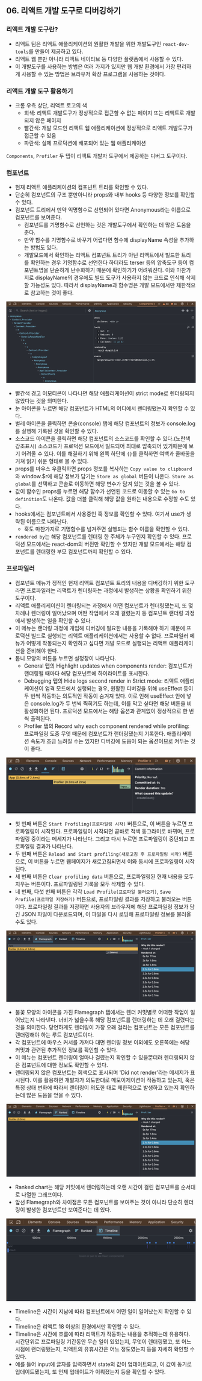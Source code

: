 ## 06. 리액트 개발 도구로 디버깅하기

### 리액트 개발 도구란?

- 리액트 팀은 리액트 애플리케이션의 원활한 개발을 위한 개발도구인 `react-dev-tools`를 만들어 제공하고 있다.
- 리액트 웹 뿐만 아니라 리액트 네이티브 등 다양한 플랫폼에서 사용할 수 있다.
- 이 개발도구를 사용하는 방법은 여러 가지가 있지만 웹 개발 환경에서 가장 편리하게 사용할 수 있는 방법은 브라우저 확장 프로그램을 사용하는 것이다.

### 리액트 개발 도구 활용하기

- 크롬 우측 상단, 리액트 로고의 색
  - 회색: 리액트 개발도구가 정상적으로 접근할 수 없는 페이지 또는 리액트로 개발 되지 않은 페이지
  - 빨간색: 개발 모드인 리액트 웹 애플리케이션에 정상적으로 리액트 개발도구가 접근할 수 있음
  - 파란색: 실제 프로덕션에 배포되어 있는 웹 애플리케이션

`Components`, `Profiler` 두 탭이 리액트 개발자 도구에서 제공하는 디버그 도구이다.

### 컴포넌트

- 현재 리액트 애플리케이션의 컴포넌트 트리를 확인할 수 있다.
- 단순히 컴포넌트의 구조 뿐만아니라 props와 내부 hooks 등 다양한 정보를 확인할 수 있다.
- 컴포넌트 트리에서 만약 익명함수로 선언되어 있다면 Anonymous라는 이름으로 컴포넌트를 보여준다.
  - 컴포넌트를 기명함수로 선언하는 것은 개발도구에서 확인하는 데 많은 도움을 준다.
  - 만약 함수를 기명함수로 바꾸기 어렵다면 함수에 displayName 속성을 추가하는 방법도 있다.
  - 개발모드에서 확인하는 리액트 컴포넌트 트리가 아닌 리액트에서 빌드한 트리를 확인하는 경우 기명함수로 선언한다 하더라도 terser 등의 압축도구 등이 컴포넌트명을 단순하게 난수화하기 때문에 확인하기가 어려워진다. 이와 마찬가지로 displayName의 경우에도 빌드 도구가 사용하지 않는 코드로 인식해 삭제할 가능성도 있다. 따라서 displayName과 함수명은 개발 모드에서만 제한적으로 참고하는 것이 좋다.

![리액트 개발자 도구 - 컴포넌트](../asset/react-dev-tools_components.png)

- 빨간색 경고 이모티콘이 나타나면 해당 애플리케이션이 strict mode로 렌더링되지 않았다는 것을 의미한다.
- 눈 아이콘을 누르면 해당 컴포넌트가 HTML의 어디에서 렌더링됐는지 확인할 수 있다.
- 벌레 아이콘을 클릭하면 콘솔(console) 탭에 해당 컴포넌트의 정보가 console.log를 실행해 기록된 것을 확인할 수 있다.
- 소스코드 아이콘을 클릭하면 해당 컴포넌트의 소스코드를 확인할 수 있다.(노란색 강조표시) 소스코드가 프로덕션 모드에서 빌드되어 최대로 압축되어 있기때문에 보기 어려울 수 있다. 이를 해결하기 위해 왼쪽 하단에 `{}`를 클릭하면 여백과 줄바꿈을 거쳐 읽기 쉬운 형태로 볼 수 있다.
- props를 마우스 우클릭하면 props 정보를 복사하는 `Copy value to clipboard`와 window.$r에 해당 정보가 담기는 `Store as global` 버튼이 나온다. `Store as global`를 선택하고 콘솔로 이동하면 해당 변수가 담겨 있는 것을 볼 수 있다.
- 값이 함수인 props를 누르면 해당 함수가 선언된 코드로 이동할 수 있는 `Go to definition`도 나온다. 값을 더블 클릭해 해당 값을 원하는 내용으로 수정할 수도 있다.
- hooks에서는 컴포넌트에서 사용중인 훅 정보를 확인할 수 있다. 여기서 use가 생략된 이름으로 나타난다.
  - 훅도 마찬가지로 기명함수를 넘겨주면 실행되는 함수 이름을 확인할 수 있다.
- `rendered by`는 해당 컴포넌트를 렌더링 한 주체가 누구인지 확인할 수 있다. 프로덕션 모드에서는 react-dom의 버전만 확인할 수 있지만 개발 모드에서는 해당 컴포넌트를 렌더링한 부모 컴포넌트까지 확인할 수 있다.

### 프로파일러

- 컴포넌트 메뉴가 정적인 현재 리액트 컴포넌트 트리의 내용을 디버깅하기 위한 도구라면 프로파일러는 리액트가 렌더링하는 과정에서 발생하는 상황을 확인하기 위한 도구이다.
- 리액트 애플리케이션이 렌더링되는 과정에서 어떤 컴포넌트가 렌더링됐는지, 또 몇 차례나 렌더링이 일어났으며 어떤 작업에서 오래 걸렸는지 등 컴포넌트 랜더링 과정에서 발생하는 일을 확인할 수 있다.
- 이 메뉴는 랜더링 과정에 개입해 디버깅에 필요한 내용을 기록해야 하기 때문에 프로덕션 빌드로 실행되는 리액트 애플리케이션에서는 사용할 수 없다. 프로파일러 메뉴가 어떻게 작동되는지 확인하고 싶다면 개발 모드로 실행되는 리액트 애플리케이션을 준비해야 한다.
- 톱니 모양의 버튼을 누르면 설정창이 나타난다.
  - General 탭의 Highlight updates when components render: 컴포넌트가 랜더링될 때마다 해당 컴포넌트에 하이라이트를 표시한다.
  - Debugging 탭의 Hide logs second render in Strict mode: 리액트 애플리케이션이 엄격 모드에서 실행되는 경우, 원활한 디버깅을 위해 useEffect 등이 두 번씩 작동하는 의도적인 작동이 숨겨져 있다. 이로 인해 useEffect 안에 넣은 console.log가 두 번씩 찍히기도 하는데, 이를 막고 싶다면 해당 버튼을 비활성화하면 된다. 프로덕션 모드에서는 해당 옵션과 관계없이 정상적으로 한 번씩 출력된다.
  - Profiler 탭의 Record why each component rendered while profiling: 프로파일링 도중 무엇 때문에 컴포넌트가 랜더링됐는지 기록한다. 애플리케이션 속도가 조금 느려질 수는 있지만 디버깅에 도움이 되는 옵션이므로 켜두는 것이 좋다.

![리액트 개발자 도구 - 프로파일러](../asset/react-dev-tools_profiler.png)

- 첫 번째 버튼은 `Start Profiling(프로파일링 시작)` 버튼으로, 이 버튼을 누르면 프로파일링이 시작된다. 프로파일링이 시작되면 곧바로 적색 동그라미로 바뀌며, 프로파일링 중이라는 메세지가 나타난다. 그리고 다시 누르면 프로파일링이 중단되고 프로파일링 결과가 나타난다.
- 두 번째 버튼은 `Reload and Start profiling(새로고침 후 프로파일링 시작)` 버튼으로, 이 버튼을 누르면 웹페이지가 새로고침되면서 이와 동시에 프로파일링이 시작된다.
- 세 번째 버튼은 `Clear profiling data` 버튼으로, 프로파일링된 현재 내용을 모두 지우는 버튼이다. 프로파일링된 기록을 모두 삭제할 수 있다.
- 네 번째, 다섯 번째 버튼은 각각 `Load Profile(프로파일 불러오기)`, `Save Profile(프로파일 저장하기)` 버튼으로, 프로파일링 결과를 저장하고 불러오는 버튼이다. 프로파일링 결과를 저장하면 사용자의 브라우저에 해당 프로파일링 정보가 담긴 JSON 파일이 다운로드되며, 이 파일을 다시 로딩해 프로파일링 정보를 불러올 수도 있다.

![리액트 개발자 도구 - 프레임그래프](../asset/react-dev-tools_flamegraph.png)

- 불꽃 모양의 아이콘을 가진 Flamegraph 탭에서는 렌더 커밋별로 어떠한 작업이 일어났는지 나타낸다. 너비가 넓을수록 해당 컴포넌트를 렌더링하는 데 오래 걸렸다는 것을 의미한다. 당연하게도 렌더링이 가장 오래 걸리는 컴포넌트는 모든 컴포넌트를 렌더링해야 하는 루트 컴포넌트이다.
- 각 컴포넌트에 마우스 커서를 가져다 대면 렌더링 정보 이외에도 오른쪽에는 해당 커밋과 관련된 추가적인 정보를 확인할 수 있다.
- 이 메뉴는 컴포넌트 렌더링이 얼마나 걸렸는지 확인할 수 있을뿐더러 렌더링되지 않은 컴포넌트에 대한 정보도 확인할 수 있다.
- 렌더링되지 않은 컴포넌트는 회색으로 표시되며 'Did not render'라는 메세지가 표시된다. 이를 활용하면 개발자가 의도한대로 메모이제이션이 작동하고 있는지, 혹은 특정 상태 변화에 따라서 렌더링이 의도한 대로 제한적으로 발생하고 있는지 확인하는데 많은 도움을 얻을 수 있다.

![리액트 개발자 도구 - 랭크](../asset/react-dev-tools_ranked.png)

- Ranked chart는 해당 커밋에서 렌더링하는데 오랜 시간이 걸린 컴포넌트를 순서대로 나열한 그래프이다.
- 앞선 Flamegraph와 차이점은 모든 컴포넌트를 보여주는 것이 아니라 단순히 렌더링이 발생한 컴포넌트만 보여준다는 데 있다.

![리액트 개발자 도구 - 랭크](../asset/react-dev-tools_timeline.png)

- Timeline은 시간이 지남에 따라 컴포넌트에서 어떤 일이 일어났는지 확인할 수 있다.
- Timeline은 리액트 18 이상의 환경에서만 확인할 수 있다.
- Timeline은 시간에 흐름에 따라 리액트가 작동하는 내용을 추적하는데 유용하다. 시간단위로 프로파일링 기간동안 무슨 일이 있었는지, 무엇이 렌더링됐고, 또 어느 시점에 랜더링됐는지, 리액트의 유휴시간은 어느 정도였는지 등을 자세히 확인할 수 있다.
- 예를 들어 input에 글자를 입력하면서 state의 값이 업데이트되고, 이 값이 동기로 업데이트됐는지, 또 언제 업데이트가 이뤄졌는지 등을 확인할 수 있다.
